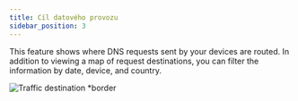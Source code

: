 ```yaml
---
title: Cíl datového provozu
sidebar_position: 3
---
```


This feature shows where DNS requests sent by your devices are routed. In addition to viewing a map of request destinations, you can filter the information by date, device, and country.

![Traffic destination \*border](https://cdn.adtidy.org/content/kb/dns/private/new_dns/statistics/traffic_destination.png)
